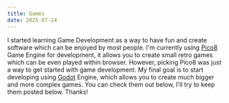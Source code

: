 ```yaml
---
title: Games
date: 2025-07-24
---
```


I started learning Game Development as a way to have fun and create software which can be enjoyed by most people. 
I'm currently using [Pico8](https://www.pico-8-edu.com/) Game Engine for development, it allows you to create small retro games which can be even played within browser.
However, picking Pico8 was just a way to get started with game development.
My final goal is to start developing using [Godot](https://godotengine.org/) Engine, which allows you to create much bigger and more complex games. 
You can check them out below, I'll try to keep them posted below. Thanks!

